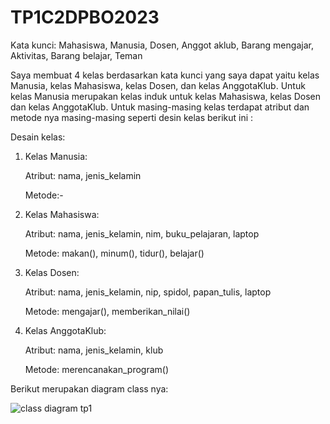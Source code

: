 # TP1C2DPBO2023

Kata kunci: Mahasiswa, Manusia, Dosen, Anggot aklub, Barang mengajar, Aktivitas, Barang belajar, Teman

Saya membuat 4 kelas berdasarkan kata kunci yang saya dapat yaitu kelas Manusia, kelas Mahasiswa, kelas Dosen, dan kelas AnggotaKlub. Untuk kelas Manusia merupakan
kelas induk untuk kelas Mahasiswa, kelas Dosen dan kelas AnggotaKlub. Untuk masing-masing kelas terdapat atribut dan metode nya masing-masing seperti 
desin kelas berikut ini :

Desain kelas:

1. Kelas Manusia:

   Atribut: nama, jenis_kelamin

   Metode:-

2. Kelas Mahasiswa:
 
   Atribut: nama, jenis_kelamin, nim, buku_pelajaran, laptop

   Metode: makan(), minum(), tidur(), belajar()

3. Kelas Dosen:

   Atribut: nama, jenis_kelamin, nip, spidol, papan_tulis, laptop

   Metode: mengajar(),  memberikan_nilai()

4. Kelas AnggotaKlub:

   Atribut: nama, jenis_kelamin, klub

   Metode: merencanakan_program()

Berikut merupakan diagram class nya:




![class diagram tp1](https://user-images.githubusercontent.com/92005214/224896230-6c468b4b-7f6d-4686-91bd-82fdf708f764.png)
